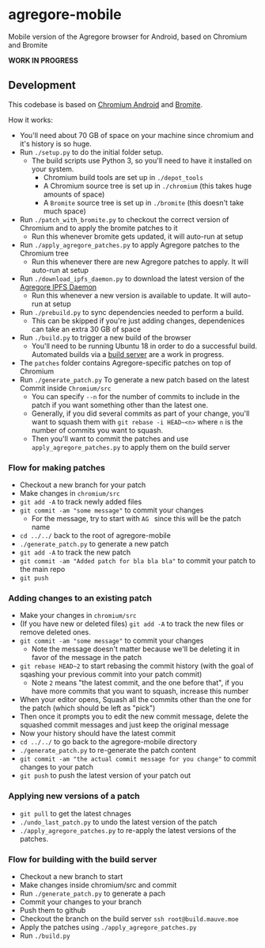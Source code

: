 # agregore-mobile
Mobile version of the Agregore browser for Android, based on Chromium and Bromite

**WORK IN PROGRESS**

## Development

This codebase is based on [Chromium Android](https://chromium.googlesource.com/chromium/src/+/HEAD/docs/android_build_instructions.md) and [Bromite](https://github.com/bromite/bromite).

How it works:

- You'll need about 70 GB of space on your machine since chromium and it's history is so huge.
- Run `./setup.py` to do the initial folder setup.
  - The build scripts use Python 3, so you'll need to have it installed on your system.
	- Chromium build tools are set up in `./depot_tools`
	- A Chromium source tree is set up in `./chromium` (this takes huge amounts of space)
	- A `Bromite` source tree is set up in `./bromite` (this doesn't take much space)
- Run `./patch_with_bromite.py` to checkout the correct version of Chromium and to apply the bromite patches to it
  - Run this whenever bromite gets updated, it will auto-run at setup
- Run `./apply_agregore_patches.py` to apply Agregore patches to the Chromium tree
  - Run this whenever there are new Agregore patches to apply. It will auto-run at setup
- Run `./download_ipfs_daemon.py` to download the latest version of the [Agregore IPFS Daemon](https://github.com/AgregoreWeb/agregore-ipfs-daemon/)
	- Run this whenever a new version is available to update. It will auto-run at setup
- Run `./prebuild.py` to sync dependencies needed to perform a build.
	- This can be skipped if you're just adding changes, dependenices can take an extra 30 GB of space
- Run `./build.py` to trigger a new build of the browser
  - You'll need to be running Ubuntu 18 in order to do a successful build.
  Automated builds via a [build server](https://build.mauve.moe) are a work in progress.
- The `patches` folder contains Agregore-specific patches on top of Chromium
- Run `./generate_patch.py` To generate a new patch based on the latest Commit inside `Chromium/src`
	- You can specify `--n` for the number of commits to include in the patch if you want something other than the latest one.
	- Generally, if you did several commits as part of your change, you'll want to squash them with `git rebase -i HEAD~<n>` where `n` is the number of commits you want to squash.
	- Then you'll want to commit the patches and use `apply_agregore_patches.py` to apply them on the build server

### Flow for making patches

- Checkout a new branch for your patch
- Make changes in `chromium/src`
- `git add -A` to track newly added files
- `git commit -am "some message"` to commit your changes
	- For the message, try to start with `AG ` since this will be the patch name
- `cd ../../` back to the root of agregore-mobile
- `./generate_patch.py` to generate a new patch
- `git add -A` to track the new patch
- `git commit -am "Added patch for bla bla bla"` to commit your patch to the main repo
- `git push`

### Adding changes to an existing patch

- Make your changes in `chromium/src`
- (If you have new or deleted files) `git add -A` to track the new files or remove deleted ones.
- `git commit -am "some message"` to commit your changes
	- Note the message doesn't matter because we'll be deleting it in favor of the message in the patch
- `git rebase HEAD~2` to start rebasing the commit history (with the goal of sqashing your previous commit into your patch commit)
	- Note `2` means "the latest commit, and the one before that", if you have more commits that you want to squash, increase this number
- When your editor opens, Squash all the commits other than the one for the patch (which should be left as "pick")
- Then once it prompts you to edit the new commit message, delete the squashed commit messages and just keep the original message
- Now your history should have the latest commit
- `cd ../../` to go back to the agregore-mobile directory
- `./generate_patch.py` to re-generate the patch content
- `git commit -am "the actual commit message for you change"` to commit changes to your patch
- `git push` to push the latest version of your patch out

### Applying new versions of a patch

- `git pull` to get the latest chnages
- `./undo_last_patch.py` to undo the latest version of the patch
- `./apply_agregore_patches.py` to re-apply the latest versions of the patches.

### Flow for building with the build server

- Checkout a new branch to start
- Make changes inside chromium/src and commit
- Run `./generate_patch.py` to generate a pach
- Commit your changes to your branch
- Push them to github
- Checkout the branch on the build server `ssh root@build.mauve.moe`
- Apply the patches using `./apply_agregore_patches.py`
- Run `./build.py`
